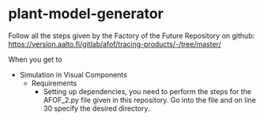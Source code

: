 # plant-model-generator

Follow all the steps given by the Factory of the Future Repository on github:
https://version.aalto.fi/gitlab/afof/tracing-products/-/tree/master/

When you get to 
- Simulation in Visual Components
  - Requirements
    - Setting up dependencies,
you need to perform the steps for the AFOF_2.py file given in this repository. Go into the file and on line 30 specify the desired directory.
